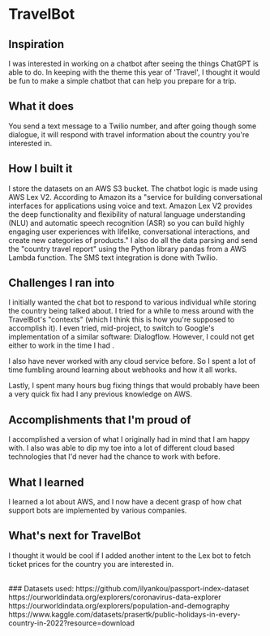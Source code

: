 # TravelBot

## Inspiration
I was interested in working on a chatbot after seeing the things ChatGPT is able to do. In keeping with the theme this year of 'Travel', I thought it would be fun to make a simple chatbot that can help you prepare for a trip.

## What it does
You send a text message to a Twilio number, and after going though some dialogue, it will respond with travel information about the country you're interested in.

## How I built it
I store the datasets on an AWS S3 bucket. The chatbot logic is made using AWS Lex V2. According to Amazon its a "service for building conversational interfaces for applications using voice and text. Amazon Lex V2 provides the deep functionality and flexibility of natural language understanding (NLU) and automatic speech recognition (ASR) so you can build highly engaging user experiences with lifelike, conversational interactions, and create new categories of products." I also do all the data parsing and send the "country travel report" using the Python library pandas from a AWS Lambda function. The SMS text integration is done with Twilio.

## Challenges I ran into
I initially wanted the chat bot to respond to various individual while storing the country being talked about. I tried for a while to mess around with the TravelBot's "contexts" (which I think this is how you're supposed to accomplish it). I even tried, mid-project, to switch to Google's implementation of a similar software: Dialogflow. However, I could not get either to work in the time I had .

I also have never worked with any cloud service before. So I spent a lot of time fumbling around learning about webhooks and how it all works. 

Lastly, I spent many hours bug fixing things that would probably have been a very quick fix had I any previous knowledge on AWS.

## Accomplishments that I'm proud of
I accomplished a version of what I originally had in mind that I am happy with. I also was able to dip my toe into a lot of different cloud based technologies that I'd never had the chance to work with before.

## What I learned
I learned a lot about AWS, and I now have a decent grasp of how chat support bots are implemented by various companies. 

## What's next for TravelBot
I thought it would be cool if I added another intent to the Lex bot to fetch ticket prices for the country you are interested in.

<br>
### Datasets used:
https://github.com/ilyankou/passport-index-dataset <br>
https://ourworldindata.org/explorers/coronavirus-data-explorer <br>
https://ourworldindata.org/explorers/population-and-demography <br>
https://www.kaggle.com/datasets/prasertk/public-holidays-in-every-country-in-2022?resource=download
